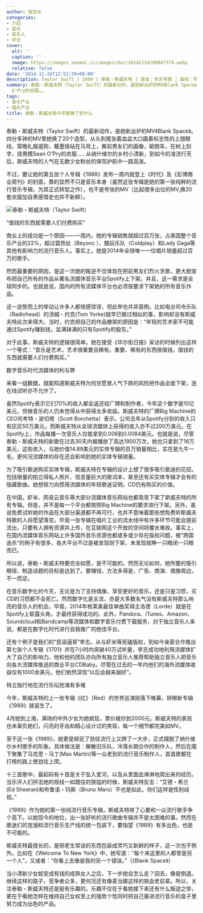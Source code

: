 ```yaml
---
author: 钱恋水
categories:
- 介绍
- 音乐
- 音乐人
- 评论
cover:
  alt: ''
  caption: ''
  image: https://images.soomal.cc/images/doc/20141124/00047574.webp
  relative: false
date: '2014-11-24T12:52:39+08:00'
description: Taylor Swift | 1989 | 泰勒・斯威夫特 | 源自：东方早报 | 版权：转载 |  平均/总评分：05.50/44
summary: 泰勒・斯威夫特（Taylor Swift）的最新动作，是她新出炉的MV《Blank Space》。四分多钟的MV里她换了20个造型，从头到尾张着血盆大口画着标志性的上翘眼线，穿晚礼服遛狗，戴墨镜站在马背上，撕前男友们的画像，砸跑车，在树上刻字，烧男模Sean
  O'Pry的衣服……
tags:
- 音乐产业
- 唱片产业
title: 泰勒・斯威夫特今年都做了些什么
---
```


泰勒・斯威夫特（Taylor Swift）的最新动作，是她新出炉的MV《Blank Space》。四分多钟的MV里她换了20个造型，从头到尾张着血盆大口画着标志性的上翘眼线，穿晚礼服遛狗，戴墨镜站在马背上，撕前男友们的画像，砸跑车，在树上刻字，烧男模Sean O'Pry的衣服……从纳什维尔的乡村小清新，到如今的准流行天后，斯威夫特的人气在无数少女粉丝的保驾护航中一路高涨。

不过，要让她的第五张个人专辑《1989》发布一周内就登上《时代》及《彭博商业周刊》的封面，靠的显然不只是音乐本身（虽然这张专辑是她的第一张纯粹的流行音乐专辑，为其正式转型之作），也不是夸张的MV（比起很多出位的MV,换20套衣服加自黑感情史也并不新鲜）。

![泰勒・斯威夫特（Taylor Swift）](https://images.soomal.cc/images/doc/20141124/00047574.webp)





“值钱的东西就需要人们付费购买”

商业上的成功是一个原因――一周内，她的专辑销售就超过百万张，占美国整个音乐产业的22%，超过碧昂丝（Beyonc ）、酷玩乐队（Coldplay）和Lady Gaga等其他有影响力的流行音乐人。事实上，她是2014年全球唯一一位唱片销量超过百万的歌手。

然而最重要的原因，是这一次她的叛逆不仅体现在把前男友们烈火烹歌，更大胆宣布把自己所有的作品从著名流媒体音乐平台Spotify上下架。并且，这一需求是全球同步的。也就是说，国内的所有流媒体平台也必须按要求下架她的所有音乐作品。

这一逆势而上的举动让许多人都倍感惊讶，但此举也并非首例。比如电台司令乐队（Radiohead）的汤姆・约克(Tom Yorke)就早已做过相似的事，影响却没有斯威夫特此次来得大。当时，约克把自己的作品撤架的原因是：“年轻的艺术家不可能通过Spotify赚到钱，盆满钵满的只有Spotify的股东。”

对于此事，斯威夫特的逻辑很简单。她在接受《华尔街日报》采访的时候列出这样一个等式：“音乐是艺术，艺术很重要且稀有。重要、稀有的东西很值钱。值钱的东西就需要人们付费购买。”

数字音乐时代流媒体的利与弊

来看一组数据，就能知道斯威夫特为何甘愿冒人气下跌的风险把作品全面下架，连在线试听亦不允许了。

虽然Spotify表示它们70%的收入都会返还给厂牌和制作者，今年这个数字是10亿美元，但做音乐的人仍未觉得从中获得太多收益。斯威夫特的厂牌Big Machine的CEO司考特・波切塔（Scott Borchetta）表示，公司去年从Spotify分到的收入只有区区50万美元，而斯威夫特从全球流媒体上获得的收入亦不过200万美元。在Spotify上，作品每播一次音乐人仅能拿到0.006到0.0084美元。也就是说，尽管泰勒・斯威夫特的新歌在过去30天内被播放了高达1900万次，她也只拿到了16万美元，这些收入，与她价值14.89美元的实体专辑的百万销量相比，实在是九牛一毛，更何况流媒体的存在还会影响到她的实体专辑销量。

为了吸引歌迷购买实体专辑，斯威夫特在专辑的设计上想了很多吸引歌迷的花招，包括限量的拍立得私人照片、信息量巨大的歌词本，甚至还有买实体专辑才会有的隐藏歌曲。她想努力向惯用流媒体的年轻歌迷证明，CD仍有购买的价值。

在中国，虾米、网易云音乐等大部分流媒体音乐网站也都乖乖下架了斯威夫特的所有专辑。但是，并不是每一个平台都按照Big Machine的要求进行下架。另外，虽说免费试听她的作品在大部分渠道都不再可行，也并不意味着那些想免费听斯威夫特歌的人将愿望落空。毕竟一张专辑在唱片工业的流水线中有许多环节可能会提前流出，只要有人拥有资源并上传，在互联网这个开放的空间将覆水难收。事实上，在国内流媒体音乐网站上许多国外音乐资源也都或多或少存在版权问题，被“跨国追杀”的例子有很多，各大平台不过是被发现则下架，未发现就睁一只眼闭一只眼而已。

所以说，泰勒・斯威夫特要完全如愿，是不可能的。然而无论如何，她所要的吸引眼球、制造话题的目标是达到了。要赚钱，方法多得是，广告、商演、偶像周边，不一而足。

在音乐数字化的今天，无论是为了支持偶像、享受更好的音乐，还是只是习惯，买CD的习惯都不会死亡。然而数字化是主流，亦是大多数名气没有斯威夫特那么响亮的音乐人的机会。毕竟，2014年格莱美最佳单曲奖得主洛德（Lorde）就是在Spotify上崭露头角，才最终获得成功的。此外，Pandora、iTunes、Amazon、Soundcloud和Bandcamp等流媒体和数字音乐付费下载服务，对于独立音乐人来说，都是在数字化时代进行自我推广的绝佳平台。

还有个例子是我们的“民谣逼哥”李志。从与虾米等死磕版权，到如今亲密合作推出第七张个人专辑《1701》并在7小时内突破40万试听量，李志成功地利用流媒体扩大了自己的影响力。他和他的团队亦向所有独立音乐人推荐帮助独立音乐人把音乐向各大流媒体推送的商业平台CDBaby。尽管在过去的一年内他们的海外流媒体收益仅有1000余美元，他们依然深信“以后会越来越好”。

特立独行地在流行乐坛抢滩有多难

今年，斯威夫特的上一张专辑《红》（Red）的世界巡演刚落下帷幕，转眼新专辑《1989》就诞生了。

4月她到上海，满场的中外少女为她疯狂，票价被炒到2000元。斯威夫特的表现也未辜负她们，闪亮的牙齿和精心设计过的笑容，每一个细节都完美如MV。

至于这一张《1989》，她更是铆足了劲往流行上又跨了一大步，正式摆脱了纳什维尔乡村歌手的形象。具体做法是：解散旧乐队，冷落长期合作的制作人，然后在麾下聚集了马克思・马丁(Max Martin)等一众老到的流行音乐制作人，首首歌都在打榜的路上使劲往上爬。

十三首歌中，最起码有十首是关于坠入爱河，以及从里面血淋淋地爬出来的经历。当乐评人们抨击她的视线一如既往的狭隘的时候，斯威夫特反击：“艾德・希兰(Ed Sheeran)和布鲁诺・玛斯（Bruno Mars）不也是如此，你们这样是性别歧视。”

《1989》作为她的第一张纯流行音乐专辑，斯威夫特铁了心要和一众流行歌手争个高下。以她现今的地位，出一张好听的流行歌曲专辑并不是太困难的事。然而在歌迷们的宠溺和流行音乐生产线的统一包装下，要指望《1989》有多出色，也是不可能的。


斯威夫特最擅长的，是把老生常谈的东西包装成灵巧又新鲜的样子，这一次也不例外。比如在《Welcome To New York》中，她写道：“每个来这里的人都曾是另一个人”，又或者：“你看上去像是我的另一个错误。”（《Blank Space》）

当小清新少女蜕变成有钱的成熟女人之后，下一步她会怎么走？回去，像是倒退。继续这样的路子，竞争者众多，更何况还有像麦当娜这样的铁血老前辈。所以，关注泰勒・斯威夫特还是挺有乐趣的。乐趣不仅在于看她接下来还有什么叛逆之举，更在于看她怎样在维持自己女权至上的强势个性同时把自己塞进流行音乐的盒子里努力成为出色的产品。